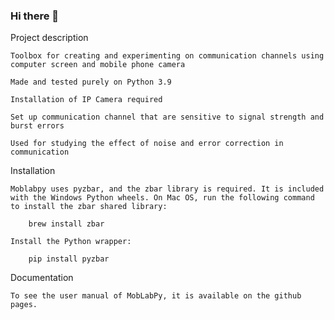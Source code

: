 ### Hi there 👋

<!--
**moblabpy/moblabpy** is a ✨ _special_ ✨ repository because its `README.md` (this file) appears on your GitHub profile.

Here are some ideas to get you started:

- 🔭 I’m currently working on ...
- 🌱 I’m currently learning ...
- 👯 I’m looking to collaborate on ...
- 🤔 I’m looking for help with ...
- 💬 Ask me about ...
- 📫 How to reach me: ...
- 😄 Pronouns: ...
- ⚡ Fun fact: ...
-->
Project description

	Toolbox for creating and experimenting on communication channels using computer screen and mobile phone camera

	Made and tested purely on Python 3.9

	Installation of IP Camera required

	Set up communication channel that are sensitive to signal strength and burst errors

	Used for studying the effect of noise and error correction in communication

Installation

	Moblabpy uses pyzbar, and the zbar library is required. It is included with the Windows Python wheels. On Mac OS, run the following command to install the zbar shared library:

		brew install zbar

	Install the Python wrapper:
	
		pip install pyzbar

Documentation

	To see the user manual of MobLabPy, it is available on the github pages.
